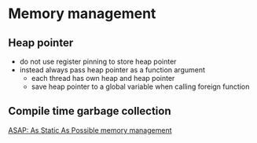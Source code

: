 # Memory management

## Heap pointer
- do not use register pinning to store heap pointer
- instead always pass heap pointer as a function argument
  - each thread has own heap and heap pointer
  - save heap pointer to a global variable when calling foreign function

## Compile time garbage collection
[ASAP: As Static As Possible memory management](http://www.cl.cam.ac.uk/techreports/UCAM-CL-TR-908.html)
